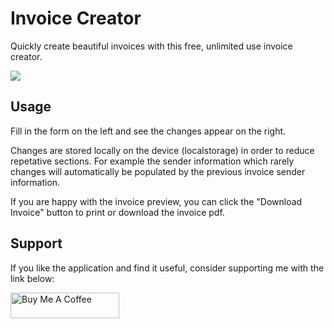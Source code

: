 
# Invoice Creator

Quickly create beautiful invoices with this free, unlimited use invoice creator.

![](https://github.com/devwithmike/resources/invoice-creator-demo.gif)

## Usage

Fill in the form on the left and see the changes appear on the right. 

Changes are stored locally on the device (localstorage) in order to reduce repetative sections. For example the sender information which rarely changes will automatically be populated by the previous invoice sender information.

If you are happy with the invoice preview, you can click the "Download Invoice" button to print or download the invoice pdf. 


## Support

If you like the application and find it useful, consider supporting me with the link below:

<a href="https://www.buymeacoffee.com/withmike" target="_blank"><img src="https://buymeacoffee.com/assets/img/custom_images/yellow_img.png" alt="Buy Me A Coffee" height="41" width="174"></a>


